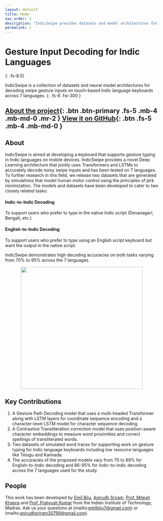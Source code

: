 ```yaml
---
layout: default
title: Home
nav_order: 1
description: "IndicSwipe provides datasets and model architectures for decoding gesture inputs for swipe typing on touch keyboards for over 7 Indic languages."
permalink: /
---
```


# Gesture Input Decoding for Indic Languages
{: .fs-8.5}

IndicSwipe is a collection of datasets and neural model architectures for decoding swipe gesture inputs on touch-based Indic language keyboards across 7 languages.
{: .fs-6 .fw-300 }

[About the project](#about){: .btn .btn-primary .fs-5 .mb-4 .mb-md-0 .mr-2 } [View it on GitHub](https://github.com/emilbiju/indic_swipe){: .btn .fs-5 .mb-4 .mb-md-0 }
---

## About

IndicSwipe is aimed at developing a keyboard that supports gesture typing in Indic languages on mobile devices. IndicSwipe provides a novel Deep Learning architecture that jointly uses Transformers and LSTMs to accurately decode noisy swipe inputs and has been tested on 7 languages. To further research in this field, we release two datasets that are generated by simulations that model human motor control using the principles of jerk minimization. The models and datasets have been developed to cater to two closely related tasks:

#### Indic-to-Indic Decoding
To support users who prefer to type in the native Indic script (Devanagari, Bengali, etc.)

#### English-to-Indic Decoding
To support users who prefer to type using an English script keyboard but want the output in the native script.

IndicSwipe demonstrates high decoding accuracies on both tasks varying from 70% to 95% across the 7 languages.

<p align="center">
   <img src="assets/images/gesture_sample.jpg" width=400 height=400>
</p>

## Key Contributions

1. A Gesture Path Decoding model that uses a multi-headed Transformer along with LSTM layers for coordinate sequence encoding and a character-level LSTM model for character sequence decoding.
2. A Contrastive Transliteration correction model that uses position-aware character embeddings to measure word proximities and correct spellings of transliterated words.
3. Two datasets of simulated word traces for supporting work on gesture typing for Indic language keyboards including low resource languages like Telugu and Kannada.
4. The accuracies of the proposed models vary from 70 to 89% for English-to-Indic decoding and 86-95% for Indic-to-Indic decoding across the 7 languages used for the study.

## People

This work has been developed by [Emil Biju](https://github.com/emilbiju), [Anirudh Sriram](https://github.com/anirudhs123), [Prof. Mitesh Khapra](https://www.cse.iitm.ac.in/~miteshk/) and [Prof. Pratyush Kumar](https://www.cse.iitm.ac.in/~pratyush/) from the Indian Institute of Technology, Madras. Ask us your questions at (mailto:emilbiju7@gmail.com) or (mailto:anirudhsriram30799@gmail.com).
